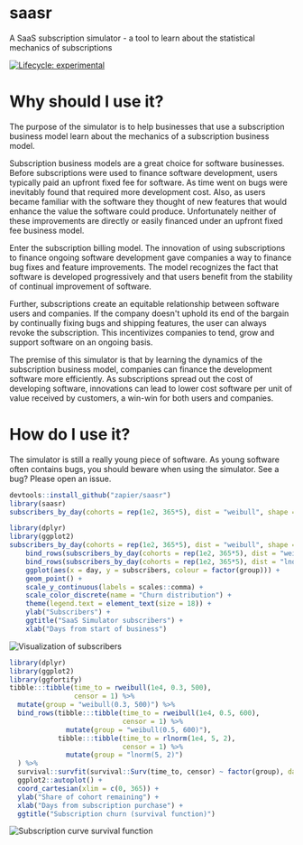 # saasr

A SaaS subscription simulator - a tool to learn about the statistical mechanics of subscriptions

<!-- badges: start -->
  [![Lifecycle: experimental](https://img.shields.io/badge/lifecycle-experimental-orange.svg)](https://www.tidyverse.org/lifecycle/#experimental)
  <!-- badges: end -->

# Why should I use it?

The purpose of the simulator is to help businesses that use a subscription business model learn about the mechanics of a subscription business model.

Subscription business models are a great choice for software businesses. Before subscriptions were used to finance software development, users typically paid an upfront fixed fee for software. As time went on bugs were inevitably found that required more development cost. Also, as users became familiar with the software they thought of new features that would enhance the value the software could produce. Unfortunately neither of these improvements are directly or easily financed under an upfront fixed fee business model.

Enter the subscription billing model. The innovation of using subscriptions to finance ongoing software development gave companies a way to finance bug fixes and feature improvements. The model recognizes the fact that software is developed progressively and that users benefit from the stability of continual improvement of software.

Further, subscriptions create an equitable relationship between software users and companies. If the company doesn't uphold its end of the bargain by continually fixing bugs and shipping features, the user can always revoke the subscription. This incentivizes companies to tend, grow and support software on an ongoing basis.

The premise of this simulator is that by learning the dynamics of the subscription business model, companies can finance the development software more efficiently. As subscriptions spread out the cost of developing software, innovations can lead to lower cost software per unit of value received by customers, a win-win for both users and companies.

# How do I use it?

The simulator is still a really young piece of software. As young software often contains bugs, you should beware when using the simulator. See a bug? Please open an issue.

```r
devtools::install_github("zapier/saasr")
library(saasr)
subscribers_by_day(cohorts = rep(1e2, 365*5), dist = "weibull", shape = 0.3, scale = 500)
```

```r
library(dplyr)
library(ggplot2)
subscribers_by_day(cohorts = rep(1e2, 365*5), dist = "weibull", shape = 0.3, scale = 500) %>%
    bind_rows(subscribers_by_day(cohorts = rep(1e2, 365*5), dist = "weibull", shape = 0.5, scale = 600)) %>%
    bind_rows(subscribers_by_day(cohorts = rep(1e2, 365*5), dist = "lnorm", meanlog = 5, sdlog = 2)) %>%
    ggplot(aes(x = day, y = subscribers, colour = factor(group))) +
    geom_point() +
    scale_y_continuous(labels = scales::comma) +
    scale_color_discrete(name = "Churn distribution") +
    theme(legend.text = element_text(size = 18)) +
    ylab("Subscribers") +
    ggtitle("SaaS Simulator subscribers") +
    xlab("Days from start of business")
```

![Visualization of subscribers](https://zappy.zapier.com/BCEDC82F-BBCA-40E1-8E04-C46CA0C52A7C.png)

```r
library(dplyr)
library(ggplot2)
library(ggfortify)
tibble:::tibble(time_to = rweibull(1e4, 0.3, 500),
                censor = 1) %>%
  mutate(group = "weibull(0.3, 500)") %>%
  bind_rows(tibble:::tibble(time_to = rweibull(1e4, 0.5, 600),
                            censor = 1) %>%
              mutate(group = "weibull(0.5, 600)"),
            tibble:::tibble(time_to = rlnorm(1e4, 5, 2),
                            censor = 1) %>%
              mutate(group = "lnorm(5, 2)")
  ) %>%
  survival::survfit(survival::Surv(time_to, censor) ~ factor(group), data = .) %>%
  ggplot2::autoplot() +
  coord_cartesian(xlim = c(0, 365)) +
  ylab("Share of cohort remaining") +
  xlab("Days from subscription purchase") +
  ggtitle("Subscription churn (survival function)")
```

![Subscription curve survival function](https://zappy.zapier.com/A0A138DE-52CF-4619-909C-9715B0B920E8.png)











